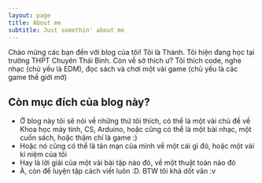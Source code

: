 ```yaml
---
layout: page
title: About me
subtitle: Just somethin' about me
---
```


Chào mừng các bạn đến với blog của tôi! Tôi là Thành. Tôi hiện đang học tại trường THPT Chuyên Thái Bình.
Còn về sở thích ư? Tôi thích code, nghe nhạc (chủ yếu là EDM), đọc sách và chơi một vài game (chủ yếu là các game thế giới mở)

## Còn mục đích của blog này?
   - Ở blog này tôi sẽ nói về những thứ tôi thích, có thể là một vài chủ đề về Khoa học máy tính, CS, Arduino, hoặc cũng có thể là
    một bài nhạc, một cuốn sách, hoặc thậm chí là game :)
   - Hoặc nó cũng có thể là tản mạn của mình về một cái gì đó, hoặc một vài kỉ niệm của tôi
   - Hay là lời giải của một vài bài tập nào đó, về một thuật toán nào đó
   - À, còn để luyện tập cách viết luôn :D. BTW tôi khá dốt văn :v




